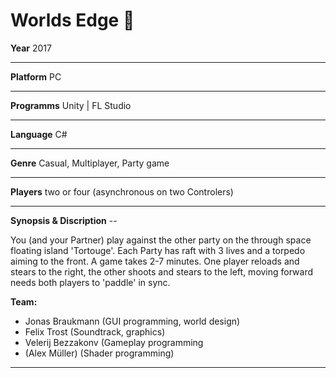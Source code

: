 # Worlds Edge :milky_way:
**Year** 2017
***
**Platform** PC
***
**Programms** Unity | FL Studio
***
**Language** C#
***
**Genre** Casual, Multiplayer, Party game
*** 
**Players** two or four (asynchronous on two Controlers)
*** 
**Synopsis & Discription** --

You (and your Partner) play against the other party on the through space floating island 'Tortouge'.
Each Party has raft with 3 lives and a torpedo aiming to the front.
A game takes 2-7 minutes.
One player reloads and stears to the right, the other shoots and stears to the left, moving forward needs both players to 'paddle' in sync.

**Team:**
+ Jonas Braukmann (GUI programming, world design)
+ Felix Trost (Soundtrack, graphics)
+ Velerij Bezzakonv (Gameplay programming
+ (Alex Müller) (Shader programming)
***

